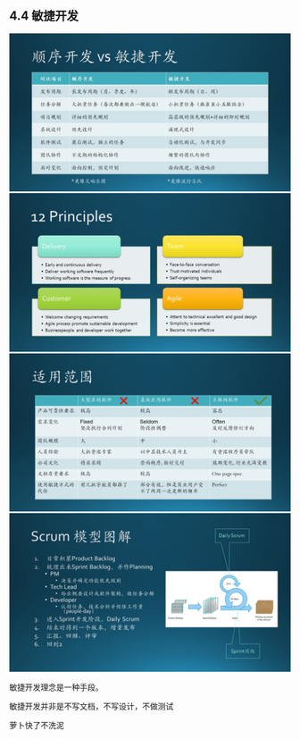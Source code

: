 ## 4.4 敏捷开发


<img src="Images/Slide14.JPG"/>
<img src="Images/Slide15.JPG"/>
<img src="Images/Slide16.JPG"/>
<img src="Images/Slide17.JPG"/>



敏捷开发理念是一种手段。

敏捷开发并非是不写文档，不写设计，不做测试

萝卜快了不洗泥


